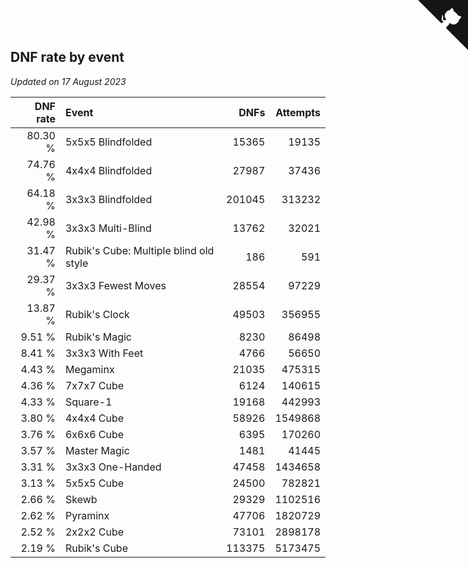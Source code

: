 ## DNF rate by event

*Updated on 17 August 2023*

| DNF rate | Event | DNFs | Attempts |
| ---: | :--- | ---: | ---: |
| 80.30 % | 5x5x5 Blindfolded | 15365 | 19135 |
| 74.76 % | 4x4x4 Blindfolded | 27987 | 37436 |
| 64.18 % | 3x3x3 Blindfolded | 201045 | 313232 |
| 42.98 % | 3x3x3 Multi-Blind | 13762 | 32021 |
| 31.47 % | Rubik's Cube: Multiple blind old style | 186 | 591 |
| 29.37 % | 3x3x3 Fewest Moves | 28554 | 97229 |
| 13.87 % | Rubik's Clock | 49503 | 356955 |
| 9.51 % | Rubik's Magic | 8230 | 86498 |
| 8.41 % | 3x3x3 With Feet | 4766 | 56650 |
| 4.43 % | Megaminx | 21035 | 475315 |
| 4.36 % | 7x7x7 Cube | 6124 | 140615 |
| 4.33 % | Square-1 | 19168 | 442993 |
| 3.80 % | 4x4x4 Cube | 58926 | 1549868 |
| 3.76 % | 6x6x6 Cube | 6395 | 170260 |
| 3.57 % | Master Magic | 1481 | 41445 |
| 3.31 % | 3x3x3 One-Handed | 47458 | 1434658 |
| 3.13 % | 5x5x5 Cube | 24500 | 782821 |
| 2.66 % | Skewb | 29329 | 1102516 |
| 2.62 % | Pyraminx | 47706 | 1820729 |
| 2.52 % | 2x2x2 Cube | 73101 | 2898178 |
| 2.19 % | Rubik's Cube | 113375 | 5173475 |


<a href="https://github.com/jonatanklosko/wca_statistics" class="github-corner" aria-label="View source on Github"><svg width="80" height="80" viewBox="0 0 250 250" style="fill:#151513; color:#fff; position: absolute; top: 0; border: 0; right: 0;" aria-hidden="true"><path d="M0,0 L115,115 L130,115 L142,142 L250,250 L250,0 Z"></path><path d="M128.3,109.0 C113.8,99.7 119.0,89.6 119.0,89.6 C122.0,82.7 120.5,78.6 120.5,78.6 C119.2,72.0 123.4,76.3 123.4,76.3 C127.3,80.9 125.5,87.3 125.5,87.3 C122.9,97.6 130.6,101.9 134.4,103.2" fill="currentColor" style="transform-origin: 130px 106px;" class="octo-arm"></path><path d="M115.0,115.0 C114.9,115.1 118.7,116.5 119.8,115.4 L133.7,101.6 C136.9,99.2 139.9,98.4 142.2,98.6 C133.8,88.0 127.5,74.4 143.8,58.0 C148.5,53.4 154.0,51.2 159.7,51.0 C160.3,49.4 163.2,43.6 171.4,40.1 C171.4,40.1 176.1,42.5 178.8,56.2 C183.1,58.6 187.2,61.8 190.9,65.4 C194.5,69.0 197.7,73.2 200.1,77.6 C213.8,80.2 216.3,84.9 216.3,84.9 C212.7,93.1 206.9,96.0 205.4,96.6 C205.1,102.4 203.0,107.8 198.3,112.5 C181.9,128.9 168.3,122.5 157.7,114.1 C157.9,116.9 156.7,120.9 152.7,124.9 L141.0,136.5 C139.8,137.7 141.6,141.9 141.8,141.8 Z" fill="currentColor" class="octo-body"></path></svg></a><style>.github-corner:hover .octo-arm{animation:octocat-wave 560ms ease-in-out}@keyframes octocat-wave{0%,100%{transform:rotate(0)}20%,60%{transform:rotate(-25deg)}40%,80%{transform:rotate(10deg)}}@media (max-width:500px){.github-corner:hover .octo-arm{animation:none}.github-corner .octo-arm{animation:octocat-wave 560ms ease-in-out}}</style>

